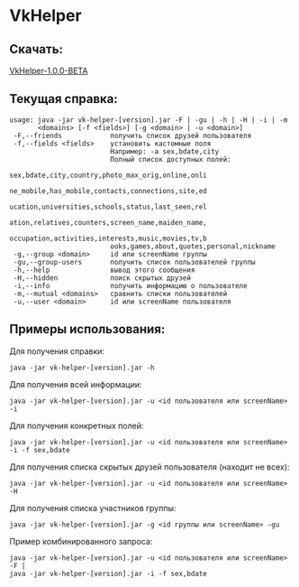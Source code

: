 # VkHelper

Скачать:
-----
[VkHelper-1.0.0-BETA](http://file.sadv1r.ru/vk-helper-1.0.0-BETA.jar)

Текущая справка:
-----
```
usage: java -jar vk-helper-[version].jar -F | -gu | -h | -H | -i | -m
       <domains> [-f <fields>] [-g <domain> | -u <domain>]
 -F,--friends            получить список друзей пользователя
 -f,--fields <fields>    установить кастомные поля
                         Например: -а sex,bdate,city
                         Полный список доступных полей:
                         sex,bdate,city,country,photo_max_orig,online,onli
                         ne_mobile,has_mobile,contacts,connections,site,ed
                         ucation,universities,schools,status,last_seen,rel
                         ation,relatives,counters,screen_name,maiden_name,
                         occupation,activities,interests,music,movies,tv,b
                         ooks,games,about,quotes,personal,nickname
 -g,--group <domain>     id или screenName группы
 -gu,--group-users       получить список пользователей группы
 -h,--help               вывод этого сообщения
 -H,--hidden             поиск скрытых друзей
 -i,--info               получить информацию о пользователе
 -m,--mutual <domains>   сравнить списки пользователей
 -u,--user <domain>      id или screenName пользователя
 ```
Примеры использования:
-----
Для получения справки:
```
java -jar vk-helper-[version].jar -h
```
Для получения всей информации:
```
java -jar vk-helper-[version].jar -u <id пользователя или screenName> -i
```
Для получения конкретных полей:
```
java -jar vk-helper-[version].jar -u <id пользователя или screenName> -i -f sex,bdate
```
Для получения списка скрытых друзей пользователя (находит не всех):
```
java -jar vk-helper-[version].jar -u <id пользователя или screenName> -H
```
Для получения списка участников группы:
```
java -jar vk-helper-[version].jar -g <id группы или screenName> -gu
```
Пример комбинированного запроса:
```
java -jar vk-helper-[version].jar -u <id пользователя или screenName> -F |
java -jar vk-helper-[version].jar -i -f sex,bdate
```
